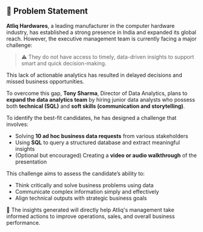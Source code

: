 ## 🧩 Problem Statement

**Atliq Hardwares**, a leading manufacturer in the computer hardware industry, has established a strong presence in India and expanded its global reach. However, the executive management team is currently facing a major challenge:

> ⚠️ They do not have access to timely, data-driven insights to support smart and quick decision-making.

This lack of actionable analytics has resulted in delayed decisions and missed business opportunities.

To overcome this gap, **Tony Sharma**, Director of Data Analytics, plans to **expand the data analytics team** by hiring junior data analysts who possess both **technical (SQL)** and **soft skills (communication and storytelling)**.

To identify the best-fit candidates, he has designed a challenge that involves:

- Solving **10 ad hoc business data requests** from various stakeholders  
- Using **SQL** to query a structured database and extract meaningful insights  
- (Optional but encouraged) Creating a **video or audio walkthrough** of the presentation

This challenge aims to assess the candidate’s ability to:

- Think critically and solve business problems using data  
- Communicate complex information simply and effectively  
- Align technical outputs with strategic business goals

📌 The insights generated will directly help Atliq's management take informed actions to improve operations, sales, and overall business performance.
